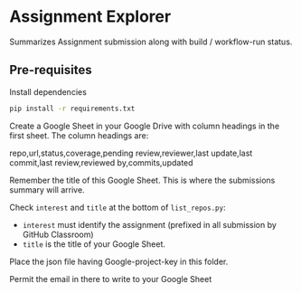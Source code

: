 # Assignment Explorer

Summarizes Assignment submission along with build / workflow-run status.

## Pre-requisites

Install dependencies

```bash
pip install -r requirements.txt
```

Create a Google Sheet in your Google Drive with column headings in the first sheet. The column headings are:

repo,url,status,coverage,pending review,reviewer,last update,last commit,last review,reviewed by,commits,updated

Remember the title of this Google Sheet. This is where the submissions summary will arrive.

Check `interest` and `title` at the bottom of `list_repos.py`:

- `interest` must identify the assignment (prefixed in all submission by GitHub Classroom)
- `title` is the title of your Google Sheet.

Place the json file having Google-project-key in this folder.

Permit the email in there to write to your Google Sheet
